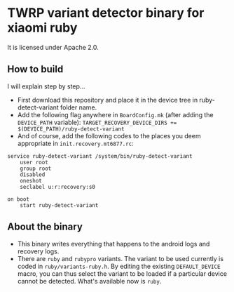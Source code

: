 # TWRP variant detector binary for xiaomi ruby
It is licensed under Apache 2.0.

## How to build
I will explain step by step...

 - First download this repository and place it in the device tree in ruby-detect-variant folder name.
 - Add the following flag anywhere in `BoardConfig.mk` (after adding the `DEVICE_PATH` variable): `TARGET_RECOVERY_DEVICE_DIRS += $(DEVICE_PATH)/ruby-detect-variant`
 - And of course, add the following codes to the places you deem appropriate in `init.recovery.mt6877.rc`:

```
service ruby-detect-variant /system/bin/ruby-detect-variant
    user root
    group root
    disabled
    oneshot
    seclabel u:r:recovery:s0

on boot
    start ruby-detect-variant
```

## About the binary

 - This binary writes everything that happens to the android logs and recovery logs.
 - There are `ruby` and `rubypro` variants. The variant to be used currently is coded in `ruby/variants-ruby.h`. By editing the existing `DEFAULT_DEVICE` macro, you can thus select the variant to be loaded if a particular device cannot be detected. What's available now is `ruby`.

